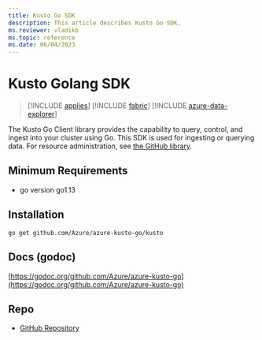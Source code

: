 ```yaml
---
title: Kusto Go SDK
description: This article describes Kusto Go SDK.
ms.reviewer: vladikb
ms.topic: reference
ms.date: 06/04/2023
---
```


# Kusto Golang SDK

> [!INCLUDE [applies](../../includes/applies-to-version/applies.md)] [!INCLUDE [fabric](../../includes/applies-to-version/fabric.md)] [!INCLUDE [azure-data-explorer](../../includes/applies-to-version/azure-data-explorer.md)]

The Kusto Go Client library provides the capability to query, control, and ingest into your cluster using Go.
This SDK is used for ingesting or querying data. For resource administration, see [the GitHub library](https://github.com/Azure/azure-sdk-for-go/tree/main/sdk/resourcemanager/kusto).

## Minimum Requirements

* go version go1.13

## Installation

`go get github.com/Azure/azure-kusto-go/kusto`

## Docs (godoc)

[https://godoc.org/github.com/Azure/azure-kusto-go](https://godoc.org/github.com/Azure/azure-kusto-go)

## Repo

* [GitHub Repository](https://github.com/Azure/azure-kusto-go)
